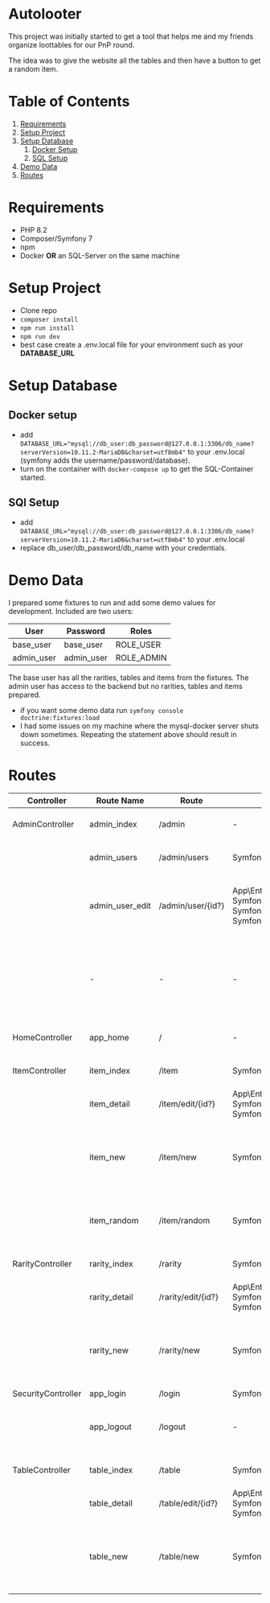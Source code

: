 # Autolooter

This project was initially started to get a tool that helps me and my friends organize loottables for our PnP round.

The idea was to give the website all the tables and then have a button to get a random item.

# Table of Contents
1. [Requirements](#requirements)
2. [Setup Project](#setup-project)
3. [Setup Database](#setup-database)
   1. [Docker Setup](#docker-setup)
   2. [SQL Setup](#sql-setup)
4. [Demo Data](#demo-data)
5. [Routes](#routes)

# Requirements

- PHP 8.2
- Composer/Symfony 7
- npm
- Docker **OR** an SQL-Server on the same machine

# Setup Project

- Clone repo
- ```composer install```
- ``npm run install``
- ``npm run dev``
- best case create a .env.local file for your environment such as your **DATABASE_URL**

# Setup Database

## Docker setup

- add ```DATABASE_URL="mysql://db_user:db_password@127.0.0.1:3306/db_name?serverVersion=10.11.2-MariaDB&charset=utf8mb4"``` 
to your .env.local (symfony adds the username/password/database).
- turn on the container with ```docker-compose up``` to get the SQL-Container started.

## SQl Setup

- add ```DATABASE_URL="mysql://db_user:db_password@127.0.0.1:3306/db_name?serverVersion=10.11.2-MariaDB&charset=utf8mb4"```
to your .env.local 
- replace db_user/db_password/db_name with your credentials.

# Demo Data

I prepared some fixtures to run and add some demo values for development.
Included are two users:

| User       | Password   | Roles      |
|------------|------------|------------|
| base_user  | base_user  | ROLE_USER  |
| admin_user | admin_user | ROLE_ADMIN |

The base user has all the rarities, tables and items from the fixtures.
The admin user has access to the backend but no rarities, tables and items prepared.

- if you want some demo data run ``symfony console doctrine:fixtures:load``
- I had some issues on my machine where the mysql-docker server shuts down sometimes. Repeating the statement above
  should result in success.

# Routes

| Controller         | Route Name      | Route              | Parameter                                                                                                                                                                                                | Purpose                                                                                   |
|--------------------|-----------------|--------------------|----------------------------------------------------------------------------------------------------------------------------------------------------------------------------------------------------------|-------------------------------------------------------------------------------------------|
| AdminController    | admin_index     | /admin             | -                                                                                                                                                                                                        | landing page for the admin page                                                           |
|                    | admin_users     | /admin/users       | Symfony\Component\HttpFoundation\Request                                                                                                                                                                 | listing page for the users                                                                |
|                    | admin_user_edit | /admin/user/{id?}  | App\Entity\User(nullable) <br/> Symfony\Component\HttpFoundation\Request <br/>Symfony\Component\PasswordHasher\Hasher\UserPasswordHasherInterface <br/>Symfony\Contracts\Translation\TranslatorInterface | edit page for the users and creation page if **id** is null                               |
|                    | -               | -                  | -                                                                                                                                                                                                        | has no routes and is only there to unify the controller and provide common functionality  |
| HomeController     | app_home        | /                  | -                                                                                                                                                                                                        | homepage for the whole app                                                                |
| ItemController     | item_index      | /item              | Symfony\Component\HttpFoundation\Request                                                                                                                                                                 | listing page for the items                                                                |
|                    | item_detail     | /item/edit/{id?}   | App\Entity\Item(nullable) <br/>Symfony\Component\HttpFoundation\Request <br/>Symfony\Contracts\Translation\TranslatorInterface                                                                           | edit page for items                                                                       |
|                    | item_new        | /item/new          | Symfony\Component\HttpFoundation\Request                                                                                                                                                                 | route to use and redirect a null value to the edit page to create new entity              |
|                    | item_random     | /item/random       | Symfony\Component\HttpFoundation\Request                                                                                                                                                                 | site that renders a random item from all items                                            |
| RarityController   | rarity_index    | /rarity            | Symfony\Component\HttpFoundation\Request                                                                                                                                                                 | listing page for the rarities                                                             |
|                    | rarity_detail   | /rarity/edit/{id?} | App\Entity\Rarity(nullable) <br/>Symfony\Component\HttpFoundation\Request <br/>Symfony\Contracts\Translation\TranslatorInterface                                                                         | edit page for rarities                                                                    |
|                    | rarity_new      | /rarity/new        | Symfony\Component\HttpFoundation\Request                                                                                                                                                                 | route to use and redirect a null value to the edit page to create new entity              |
| SecurityController | app_login       | /login             | Symfony\Component\Security\Http\Authentication\AuthenticationUtils                                                                                                                                       | login page                                                                                |
|                    | app_logout      | /logout            | -                                                                                                                                                                                                        | logout route - will only redirect to the login page                                       |
| TableController    | table_index     | /table             | Symfony\Component\HttpFoundation\Request                                                                                                                                                                 | listing page for the tables                                                               |
|                    | table_detail    | /table/edit/{id?}  | App\Entity\Table(nullable) <br/>Symfony\Component\HttpFoundation\Request <br/>Symfony\Contracts\Translation\TranslatorInterface                                                                          | edit page for tables                                                                      |
|                    | table_new       | /table/new         | Symfony\Component\HttpFoundation\Request                                                                                                                                                                 | route to use and redirect a null value to the edit page to create new entity              |

